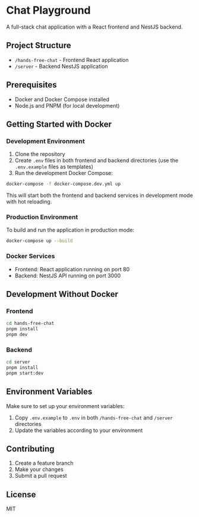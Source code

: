# Chat Playground

A full-stack chat application with a React frontend and NestJS backend.

## Project Structure

- `/hands-free-chat` - Frontend React application
- `/server` - Backend NestJS application

## Prerequisites

- Docker and Docker Compose installed
- Node.js and PNPM (for local development)

## Getting Started with Docker

### Development Environment

1. Clone the repository
2. Create `.env` files in both frontend and backend directories (use the `.env.example` files as templates)
3. Run the development Docker Compose:

```bash
docker-compose -f docker-compose.dev.yml up
```

This will start both the frontend and backend services in development mode with hot reloading.

### Production Environment

To build and run the application in production mode:

```bash
docker-compose up --build
```

### Docker Services

- Frontend: React application running on port 80
- Backend: NestJS API running on port 3000

## Development Without Docker

### Frontend

```bash
cd hands-free-chat
pnpm install
pnpm dev
```

### Backend

```bash
cd server
pnpm install
pnpm start:dev
```

## Environment Variables

Make sure to set up your environment variables:

1. Copy `.env.example` to `.env` in both `/hands-free-chat` and `/server` directories
2. Update the variables according to your environment

## Contributing

1. Create a feature branch
2. Make your changes
3. Submit a pull request

## License

MIT
